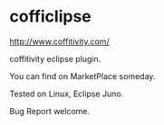 cofficlipse
===========

http://www.coffitivity.com/

coffitivity eclipse plugin.

You can find on MarketPlace someday.

Tested on Linux, Eclipse Juno.

Bug Report welcome.
